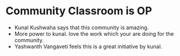 # Community Classroom is OP

- Kunal Kushwaha says that this community is amazing.
- More power to kunal. love the work which your are doing for the community.
- Yashwanth Vangaveti feels this is a great initiative by kunal.
